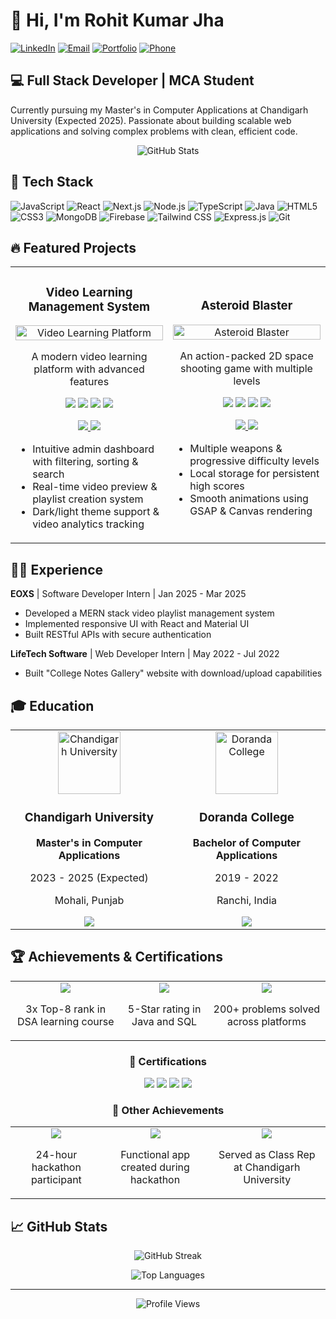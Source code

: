 # 👋 Hi, I'm Rohit Kumar Jha

[![LinkedIn](https://img.shields.io/badge/LinkedIn-0077B5?style=for-the-badge&logo=linkedin&logoColor=white)](https://www.linkedin.com/in/your-linkedin-profile/)
[![Email](https://img.shields.io/badge/Gmail-D14836?style=for-the-badge&logo=gmail&logoColor=white)](mailto:rohitjham762@gmail.com)
[![Portfolio](https://img.shields.io/badge/Portfolio-000000?style=for-the-badge&logo=About.me&logoColor=white)](https://your-portfolio-url.com)
[![Phone](https://img.shields.io/badge/Phone-6206696006-green?style=for-the-badge&logo=whatsapp&logoColor=white)](tel:+916206696006)

## 💻 Full Stack Developer | MCA Student

Currently pursuing my Master's in Computer Applications at Chandigarh University (Expected 2025). Passionate about building scalable web applications and solving complex problems with clean, efficient code.

<p align="center">
  <img src="https://github-readme-stats.vercel.app/api?username=your-github-username&show_icons=true&theme=radical" alt="GitHub Stats" />
</p>

## 🚀 Tech Stack

![JavaScript](https://img.shields.io/badge/JavaScript-F7DF1E?style=for-the-badge&logo=javascript&logoColor=black)
![React](https://img.shields.io/badge/React-20232A?style=for-the-badge&logo=react&logoColor=61DAFB)
![Next.js](https://img.shields.io/badge/Next.js-000000?style=for-the-badge&logo=next.js&logoColor=white)
![Node.js](https://img.shields.io/badge/Node.js-339933?style=for-the-badge&logo=nodedotjs&logoColor=white)
![TypeScript](https://img.shields.io/badge/TypeScript-007ACC?style=for-the-badge&logo=typescript&logoColor=white)
![Java](https://img.shields.io/badge/Java-ED8B00?style=for-the-badge&logo=openjdk&logoColor=white)
![HTML5](https://img.shields.io/badge/HTML5-E34F26?style=for-the-badge&logo=html5&logoColor=white)
![CSS3](https://img.shields.io/badge/CSS3-1572B6?style=for-the-badge&logo=css3&logoColor=white)
![MongoDB](https://img.shields.io/badge/MongoDB-4EA94B?style=for-the-badge&logo=mongodb&logoColor=white)
![Firebase](https://img.shields.io/badge/Firebase-FFCA28?style=for-the-badge&logo=firebase&logoColor=black)
![Tailwind CSS](https://img.shields.io/badge/Tailwind_CSS-38B2AC?style=for-the-badge&logo=tailwind-css&logoColor=white)
![Express.js](https://img.shields.io/badge/Express.js-000000?style=for-the-badge&logo=express&logoColor=white)
![Git](https://img.shields.io/badge/Git-F05032?style=for-the-badge&logo=git&logoColor=white)

## 🔥 Featured Projects

<div align="center">

<table>
  <tr>
    <td width="50%">
      <h3 align="center">Video Learning Management System</h3>
      <p align="center">
        <a href="https://github.com/your-github-username/video-learning-platform" target="_blank">
          <img src="https://via.placeholder.com/500x300?text=Video+Learning+Platform" width="100%" alt="Video Learning Platform"/>
        </a>
        <p align="center">
          A modern video learning platform with advanced features
        </p>
        <p align="center">
          <img src="https://img.shields.io/badge/Next.js-000000?style=for-the-badge&logo=next.js&logoColor=white"/>
          <img src="https://img.shields.io/badge/React-20232A?style=for-the-badge&logo=react&logoColor=61DAFB"/>
          <img src="https://img.shields.io/badge/TypeScript-007ACC?style=for-the-badge&logo=typescript&logoColor=white"/>
          <img src="https://img.shields.io/badge/Firebase-FFCA28?style=for-the-badge&logo=firebase&logoColor=black"/>
        </p>
        <p align="center">
          <a href="https://github.com/your-github-username/video-learning-platform" target="_blank">
            <img src="https://img.shields.io/badge/View_Code-242938?style=for-the-badge&logo=github&logoColor=white"/>
          </a>
          <a href="https://your-demo-link.com" target="_blank">
            <img src="https://img.shields.io/badge/Live_Demo-FF0000?style=for-the-badge&logo=youtube&logoColor=white"/>
          </a>
        </p>
      </p>
      <ul>
        <li>Intuitive admin dashboard with filtering, sorting & search</li>
        <li>Real-time video preview & playlist creation system</li>
        <li>Dark/light theme support & video analytics tracking</li>
      </ul>
    </td>
    <td width="50%">
      <h3 align="center">Asteroid Blaster</h3>
      <p align="center">
        <a href="https://github.com/your-github-username/asteroid-blaster" target="_blank">
          <img src="https://via.placeholder.com/500x300?text=Asteroid+Blaster+Game" width="100%" alt="Asteroid Blaster"/>
        </a>
        <p align="center">
          An action-packed 2D space shooting game with multiple levels
        </p>
        <p align="center">
          <img src="https://img.shields.io/badge/HTML5-E34F26?style=for-the-badge&logo=html5&logoColor=white"/>
          <img src="https://img.shields.io/badge/CSS3-1572B6?style=for-the-badge&logo=css3&logoColor=white"/>
          <img src="https://img.shields.io/badge/JavaScript-F7DF1E?style=for-the-badge&logo=javascript&logoColor=black"/>
          <img src="https://img.shields.io/badge/Canvas_API-008080?style=for-the-badge&logo=html5&logoColor=white"/>
        </p>
        <p align="center">
          <a href="https://github.com/your-github-username/asteroid-blaster" target="_blank">
            <img src="https://img.shields.io/badge/View_Code-242938?style=for-the-badge&logo=github&logoColor=white"/>
          </a>
          <a href="https://your-demo-link.com" target="_blank">
            <img src="https://img.shields.io/badge/Play_Game-33FF99?style=for-the-badge&logo=webgl&logoColor=white"/>
          </a>
        </p>
      </p>
      <ul>
        <li>Multiple weapons & progressive difficulty levels</li>
        <li>Local storage for persistent high scores</li>
        <li>Smooth animations using GSAP & Canvas rendering</li>
      </ul>
    </td>
  </tr>
</table>

</div>

## 👨‍💻 Experience

**EOXS** | Software Developer Intern | Jan 2025 - Mar 2025
- Developed a MERN stack video playlist management system
- Implemented responsive UI with React and Material UI
- Built RESTful APIs with secure authentication

**LifeTech Software** | Web Developer Intern | May 2022 - Jul 2022
- Built "College Notes Gallery" website with download/upload capabilities

## 🎓 Education

<div align="center">
  <table>
    <tr>
      <td align="center">
        <img src="https://via.placeholder.com/150?text=CU" width="100px" alt="Chandigarh University"/>
        <br/>
        <h3>Chandigarh University</h3>
        <p><strong>Master's in Computer Applications</strong></p>
        <p>2023 - 2025 (Expected)</p>
        <p>Mohali, Punjab</p>
        <img src="https://img.shields.io/badge/CGPA-Current-blue?style=for-the-badge"/>
      </td>
      <td align="center">
        <img src="https://via.placeholder.com/150?text=DC" width="100px" alt="Doranda College"/>
        <br/>
        <h3>Doranda College</h3>
        <p><strong>Bachelor of Computer Applications</strong></p>
        <p>2019 - 2022</p>
        <p>Ranchi, India</p>
        <img src="https://img.shields.io/badge/Completed-2022-green?style=for-the-badge"/>
      </td>
    </tr>
  </table>
</div>

## 🏆 Achievements & Certifications

<div align="center">
  <table>
    <tr>
      <td>
        <div align="center">
          <img src="https://img.shields.io/badge/Coding_Ninjas-Top_8-FF6B6B?style=for-the-badge&logo=code&logoColor=white"/>
          <p>3x Top-8 rank in DSA learning course</p>
        </div>
      </td>
      <td>
        <div align="center">
          <img src="https://img.shields.io/badge/HackerRank-5_Star-2EC866?style=for-the-badge&logo=hackerrank&logoColor=white"/>
          <p>5-Star rating in Java and SQL</p>
        </div>
      </td>
      <td>
        <div align="center">
          <img src="https://img.shields.io/badge/Problem_Solving-200+-F0DB4F?style=for-the-badge&logo=leetcode&logoColor=black"/>
          <p>200+ problems solved across platforms</p>
        </div>
      </td>
    </tr>
  </table>
  
  ### 📜 Certifications
  
  <div>
    <img src="https://img.shields.io/badge/Java_DSA-Apna_College-ED8B00?style=flat-square&logo=java&logoColor=white"/>
    <img src="https://img.shields.io/badge/DSA-Coding_Ninjas-007BFF?style=flat-square&logo=code&logoColor=white"/>
    <img src="https://img.shields.io/badge/Full_Stack-Udemy-EC5252?style=flat-square&logo=udemy&logoColor=white"/>
    <img src="https://img.shields.io/badge/Node.js_&_React.js-Infosys_Springboard-68A063?style=flat-square&logo=node.js&logoColor=white"/>
  </div>
  
  ### 🚀 Other Achievements
  
  <table>
    <tr>
      <td align="center">
        <img src="https://img.shields.io/badge/Hackathon-E--suraksha-purple?style=for-the-badge"/>
        <p>24-hour hackathon participant</p>
      </td>
      <td align="center">
        <img src="https://img.shields.io/badge/Android_App-Transaction_Management-3DDC84?style=for-the-badge&logo=android&logoColor=white"/>
        <p>Functional app created during hackathon</p>
      </td>
      <td align="center">
        <img src="https://img.shields.io/badge/Leadership-Class_Representative-FFA500?style=for-the-badge"/>
        <p>Served as Class Rep at Chandigarh University</p>
      </td>
    </tr>
  </table>
</div>

## 📈 GitHub Stats

<p align="center">
  <img src="https://github-readme-streak-stats.herokuapp.com/?user=your-github-username&theme=radical" alt="GitHub Streak" />
</p>

<p align="center">
  <img src="https://github-readme-stats.vercel.app/api/top-langs/?username=your-github-username&layout=compact&theme=radical" alt="Top Languages" />
</p>

---

<p align="center">
  <img src="https://komarev.com/ghpvc/?username=your-github-username&color=blueviolet" alt="Profile Views" />
</p>
